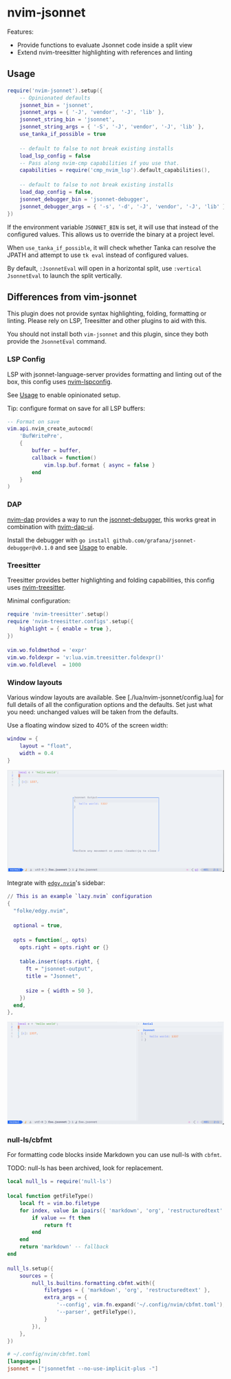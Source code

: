 # nvim-jsonnet

Features:

- Provide functions to evaluate Jsonnet code inside a split view
- Extend nvim-treesitter highlighting with references and linting

## Usage

```lua
require('nvim-jsonnet').setup({
    -- Opinionated defaults
    jsonnet_bin = 'jsonnet',
    jsonnet_args = { '-J', 'vendor', '-J', 'lib' },
    jsonnet_string_bin = 'jsonnet',
    jsonnet_string_args = { '-S', '-J', 'vendor', '-J', 'lib' },
    use_tanka_if_possible = true

    -- default to false to not break existing installs
    load_lsp_config = false
    -- Pass along nvim-cmp capabilities if you use that.
    capabilities = require('cmp_nvim_lsp').default_capabilities(),

    -- default to false to not break existing installs
    load_dap_config = false,
    jsonnet_debugger_bin = 'jsonnet-debugger',
    jsonnet_debugger_args = { '-s', '-d', '-J', 'vendor', '-J', 'lib' },
})
```

If the environment variable `JSONNET_BIN` is set, it will use that instead of the configured values. This allows us to override the binary at a project level.

When `use_tanka_if_possible`, it will check whether Tanka can resolve the JPATH and attempt to use `tk eval` instead of configured values.

By default, `:JsonnetEval` will open in a horizontal split, use `:vertical JsonnetEval` to launch the split vertically.

## Differences from vim-jsonnet

This plugin does not provide syntax highlighting, folding, formatting or linting. Please rely on LSP, Treesitter and other plugins to aid with this.

You should not install both `vim-jsonnet` and this plugin, since they both provide the `JsonnetEval` command.

### LSP Config

LSP with jsonnet-language-server provides formatting and linting out of the box, this config uses [nvim-lspconfig](https://github.com/neovim/nvim-lspconfig/).

See [Usage](#usage) to enable opinionated setup.

Tip: configure format on save for all LSP buffers:

```lua
-- Format on save
vim.api.nvim_create_autocmd(
    'BufWritePre',
    {
        buffer = buffer,
        callback = function()
            vim.lsp.buf.format { async = false }
        end
    }
)
```

### DAP

[nvim-dap](https://github.com/mfussenegger/nvim-dap) provides a way to run the [jsonnet-debugger](https://github.com/grafana/jsonnet-debugger), this works great in combination with [nvim-dap-ui](https://github.com/rcarriga/nvim-dap-ui).

Install the debugger with `go install github.com/grafana/jsonnet-debugger@v0.1.0` and see [Usage](#usage) to enable.

### Treesitter

Treesitter provides better highlighting and folding capabilities, this config uses [nvim-treesitter](https://github.com/nvim-treesitter/nvim-treesitter).

Minimal configuration:

```lua
require 'nvim-treesitter'.setup()
require 'nvim-treesitter.configs'.setup({
    highlight = { enable = true },
})

vim.wo.foldmethod = 'expr'
vim.wo.foldexpr = 'v:lua.vim.treesitter.foldexpr()'
vim.wo.foldlevel  = 1000
```

### Window layouts

Various window layouts are available. See [./lua/nvim-jsonnet/config.lua] for
full details of all the configuration options and the defaults. Set just what
you need: unchanged values will be taken from the defaults.

Use a floating window sized to 40% of the screen width:

```lua
window = {
    layout = "float",
    width = 0.4
}
```

![Floating window](./screenshots/float.png)

Integrate with [`edgy.nvim`][edgy]'s sidebar:

```lua
// This is an example `lazy.nvim` configuration
{
  "folke/edgy.nvim",

  optional = true,

  opts = function(_, opts)
    opts.right = opts.right or {}

    table.insert(opts.right, {
      ft = "jsonnet-output",
      title = "Jsonnet",

      size = { width = 50 },
    })
  end,
},
```

![Edgy sidebar](./screenshots/edgy.png)

[edgy]: https://github.com/folke/edgy.nvim

### null-ls/cbfmt

For formatting code blocks inside Markdown you can use null-ls with `cbfmt`.

TODO: null-ls has been archived, look for replacement.

```lua
local null_ls = require('null-ls')

local function getFileType()
    local ft = vim.bo.filetype
    for index, value in ipairs({ 'markdown', 'org', 'restructuredtext' }) do
        if value == ft then
            return ft
        end
    end
    return 'markdown' -- fallback
end

null_ls.setup({
    sources = {
        null_ls.builtins.formatting.cbfmt.with({
            filetypes = { 'markdown', 'org', 'restructuredtext' },
            extra_args = {
                '--config', vim.fn.expand('~/.config/nvim/cbfmt.toml'),
                '--parser', getFileType(),
            }
        }),
    },
})
```

```toml
# ~/.config/nvim/cbfmt.toml
[languages]
jsonnet = ["jsonnetfmt --no-use-implicit-plus -"]
```
